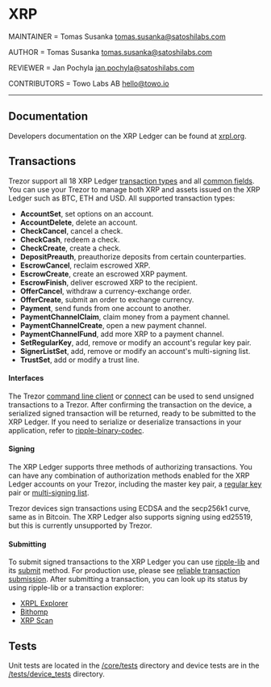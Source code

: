 # XRP

MAINTAINER = Tomas Susanka <tomas.susanka@satoshilabs.com>

AUTHOR = Tomas Susanka <tomas.susanka@satoshilabs.com>

REVIEWER = Jan Pochyla <jan.pochyla@satoshilabs.com>

CONTRIBUTORS = Towo Labs AB <hello@towo.io>

-----

## Documentation

Developers documentation on the XRP Ledger can be found at [xrpl.org](https://xrpl.org/).

## Transactions

Trezor support all 18 XRP Ledger [transaction types](https://xrpl.org/transaction-types.html) and all [common fields](https://xrpl.org/transaction-common-fields.html). You can use your Trezor to manage both XRP and assets issued on the XRP Ledger such as BTC, ETH and USD. All supported transaction types:

* **AccountSet**, set options on an account.
* **AccountDelete**, delete an account.
* **CheckCancel**, cancel a check.
* **CheckCash**, redeem a check.
* **CheckCreate**, create a check.
* **DepositPreauth**, preauthorize deposits from certain counterparties.
* **EscrowCancel**, reclaim escrowed XRP.
* **EscrowCreate**, create an escrowed XRP payment.
* **EscrowFinish**, deliver escrowed XRP to the recipient.
* **OfferCancel**, withdraw a currency-exchange order.
* **OfferCreate**, submit an order to exchange currency.
* **Payment**, send funds from one account to another.
* **PaymentChannelClaim**, claim money from a payment channel.
* **PaymentChannelCreate**, open a new payment channel.
* **PaymentChannelFund**, add more XRP to a payment channel.
* **SetRegularKey**, add, remove or modify an account's regular key pair.
* **SignerListSet**, add, remove or modify an account's multi-signing list.
* **TrustSet**, add or modify a trust line.

#### Interfaces

The Trezor [command line client](https://github.com/trezor/trezor-firmware/tree/master/python) or [connect](https://github.com/trezor/connect) can be used to send unsigned transactions to a Trezor. After confirming the transaction on the device, a serialized signed transaction will be returned, ready to be submitted to the XRP Ledger. If you need to serialize or deserialize transactions in your application, refer to [ripple-binary-codec](https://github.com/ripple/ripple-binary-codec).

#### Signing
The XRP Ledger supports three methods of authorizing transactions. You can have any combination of authorization methods enabled for the XRP Ledger accounts on your Trezor, including the master key pair, a [regular key](https://xrpl.org/cryptographic-keys.html#regular-key-pair) pair or [multi-signing list](https://xrpl.org/multi-signing.html).

Trezor devices sign transactions using ECDSA and the secp256k1 curve, same as in Bitcoin. The XRP Ledger also supports signing using ed25519, but this is currently unsupported by Trezor.

#### Submitting

To submit signed transactions to the XRP Ledger you can use [ripple-lib](https://github.com/ripple/ripple-lib) and its [submit](https://xrpl.org/rippleapi-reference.html#submit) method. For production use, please see [reliable transaction submission](https://xrpl.org/reliable-transaction-submission.html). After submitting a transaction, you can look up its status by using ripple-lib or a transaction explorer:

* [XRPL Explorer](https://livenet.xrpl.org/)
* [Bithomp](https://bithomp.com/explorer/) 
* [XRP Scan](https://xrpscan.com/)

## Tests

Unit tests are located in the [/core/tests](/core/tests) directory and device tests are in the [/tests/device_tests](/tests/device_tests) directory.
